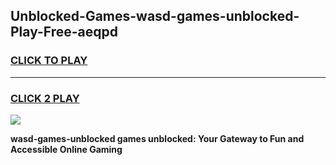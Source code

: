 
## Unblocked-Games-wasd-games-unblocked-Play-Free-aeqpd
<h3>
<a href="https://premium76.site?title=wasd-games-unblocked&ref=10A">CLICK TO PLAY</a></h3>
<hr>

<h3>
<a href="https://premium76.site?title=wasd-games-unblocked&ref=10A">CLICK 2 PLAY</a>
  
</h3>

<a href="https://premium76.site?title=wasd-games-unblocked&ref=10A"><img src="https://clearcache.store/games.png"></a>


**wasd-games-unblocked games unblocked: Your Gateway to Fun and Accessible Online Gaming**

